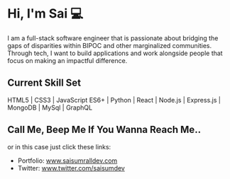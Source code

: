 # Hi, I'm Sai  :computer:

I am a full-stack software engineer that is passionate about bridging the gaps of disparities within BIPOC and other marginalized communities. Through tech, I want to build applications and work alongside people that focus on making an impactful difference.


## Current Skill Set
HTML5 | CSS3 | JavaScript ES6+ | Python | React | Node.js | Express.js | MongoDB | MySql | GraphQL


## Call Me, Beep Me If You Wanna Reach Me..
or in this case just click these links:

- Portfolio: www.saisumralldev.com
- Twitter: www.twitter.com/saisumdev





<!--
**sainaadira/sainaadira** is a ✨ _special_ ✨ repository because its `README.md` (this file) appears on your GitHub profile.




